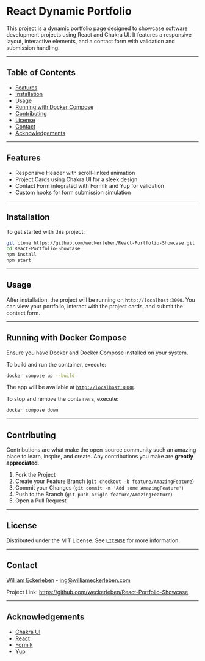 # React Dynamic Portfolio

This project is a dynamic portfolio page designed to showcase software development projects using React and Chakra UI. It features a responsive layout, interactive elements, and a contact form with validation and submission handling.

---

## Table of Contents

- [Features](#features)
- [Installation](#installation)
- [Usage](#usage)
- [Running with Docker Compose](#running-with-docker-compose)
- [Contributing](#contributing)
- [License](#license)
- [Contact](#contact)
- [Acknowledgements](#acknowledgements)

---

## Features

- Responsive Header with scroll-linked animation
- Project Cards using Chakra UI for a sleek design
- Contact Form integrated with Formik and Yup for validation
- Custom hooks for form submission simulation

---

## Installation

To get started with this project:

```bash
git clone https://github.com/weckerleben/React-Portfolio-Showcase.git
cd React-Portfolio-Showcase
npm install
npm start
```

---

## Usage

After installation, the project will be running on `http://localhost:3000`. You can view your portfolio, interact with the project cards, and submit the contact form.

---

## Running with Docker Compose

Ensure you have Docker and Docker Compose installed on your system.

To build and run the container, execute:

```bash
docker compose up --build
```

The app will be available at [`http://localhost:8088`](http://localhost:8088).

To stop and remove the containers, execute:

```bash
docker compose down
```

---

## Contributing

Contributions are what make the open-source community such an amazing place to learn, inspire, and create. Any contributions you make are **greatly appreciated**.

1. Fork the Project
2. Create your Feature Branch (`git checkout -b feature/AmazingFeature`)
3. Commit your Changes (`git commit -m 'Add some AmazingFeature'`)
4. Push to the Branch (`git push origin feature/AmazingFeature`)
5. Open a Pull Request

---

## License

Distributed under the MIT License. See [`LICENSE`](LICENSE.md) for more information.

---

## Contact

[William Eckerleben](https://williameckerleben.com/) - ing@williameckerleben.com

Project Link: https://github.com/weckerleben/React-Portfolio-Showcase

---

## Acknowledgements

- [Chakra UI](https://chakra-ui.com/)
- [React](https://reactjs.org/)
- [Formik](https://formik.org/)
- [Yup](https://github.com/jquense/yup)